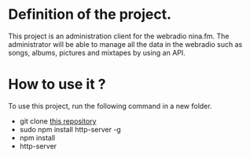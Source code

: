 
# Definition of the project.

This project is an administration client for the webradio nina.fm.
The administrator will be able to manage all the data in the webradio such as songs, albums, pictures and mixtapes by using an API.

# How to use it ?

To use this project, run the following command in a new folder.

* git clone [this repository](https://github.com/Lakuman/nina.fm-metadata-front)
* sudo npm install http-server -g
* npm install
* http-server 



